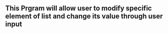 ## This Prgram will allow user to modify specific element of list and change its value through user input ##
